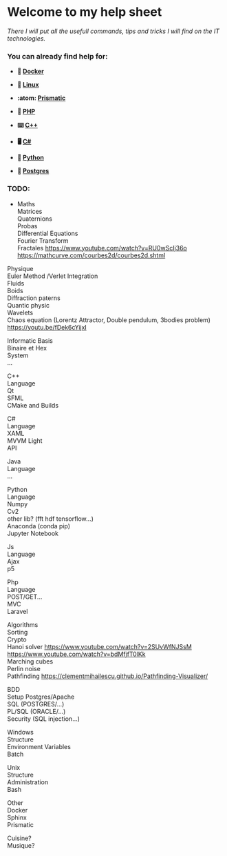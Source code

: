 # Welcome to my help sheet

*There I will put all the usefull commands, tips and tricks I will find on the IT technologies.*

### You can already find help for:

* **:whale: [Docker](./Docker/DOCKER.md)**

* **:penguin: [Linux](./Linux/LINUX.md)**

* **:atom: [Prismatic](./Prismatic/PRISMATIC.md)**

* **:elephant: [PHP]()**

* **:keyboard: [C++]()**

* **:desktop_computer: [C#]()**

* **:snake: [Python](https://github.com/mlhoutel/python-cheat-sheet)**

* **:elephant: [Postgres]()**

### TODO:

* Maths   
  Matrices   
  Quaternions   
  Probas   
  Differential Equations   
  Fourier Transform   
  Fractales https://www.youtube.com/watch?v=RU0wScIj36o https://mathcurve.com/courbes2d/courbes2d.shtml   

Physique   
  Euler Method /Verlet Integration   
  Fluids   
  Boids   
  Diffraction paterns   
  Quantic physic   
  Wavelets   
  Chaos equation (Lorentz Attractor, Double pendulum, 3bodies problem) https://youtu.be/fDek6cYijxI   

Informatic Basis   
  Binaire et Hex   
  System   
  ...   
  
C++   
  Language   
  Qt   
  SFML   
  CMake and Builds   
  
C#   
  Language   
  XAML   
  MVVM Light   
  API   
  
Java   
  Language   
  ...

Python   
  Language   
  Numpy   
  Cv2   
  other lib? (fft hdf tensorflow...)   
  Anaconda (conda pip)   
  Jupyter Notebook   
  
Js   
  Language   
  Ajax   
  p5   
  
Php   
  Language   
  POST/GET...   
  MVC   
  Laravel   

Algorithms   
  Sorting   
  Crypto   
  Hanoi solver https://www.youtube.com/watch?v=2SUvWfNJSsM https://www.youtube.com/watch?v=bdMfjfT0lKk   
  Marching cubes   
  Perlin noise   
  Pathfinding https://clementmihailescu.github.io/Pathfinding-Visualizer/   
  

BDD   
  Setup Postgres/Apache   
  SQL (POSTGRES/...)   
  PL/SQL (ORACLE/...)   
  Security (SQL injection...)   
   
Windows     
  Structure    
  Environment Variables    
  Batch    
   
Unix   
  Structure   
  Administration   
  Bash   

Other   
  Docker   
  Sphinx   
  Prismatic   
  
Cuisine?   
Musique?   
  
